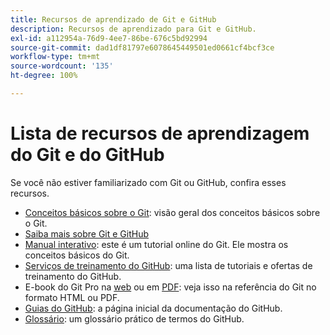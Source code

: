 ```yaml
---
title: Recursos de aprendizado de Git e GitHub
description: Recursos de aprendizado para Git e GitHub.
exl-id: a112954a-76d9-4ee7-86be-676c5bd92994
source-git-commit: dad1df81797e6078645449501ed0661cf4bcf3ce
workflow-type: tm+mt
source-wordcount: '135'
ht-degree: 100%

---
```


# Lista de recursos de aprendizagem do Git e do GitHub

Se você não estiver familiarizado com Git ou GitHub, confira esses recursos.

- [Conceitos básicos sobre o Git](https://git-scm.com/book/pt-br/v2/Getting-Started-Git-Basics): visão geral dos conceitos básicos sobre o Git.
- [Saiba mais sobre Git e GitHub](https://docs.github.com/pt/github/getting-started-with-github/git-and-github-learning-resources)
- [Manual interativo](https://try.github.io/): este é um tutorial online do Git. Ele mostra os conceitos básicos do Git.
- [Serviços de treinamento do GitHub](https://services.github.com/training/): uma lista de tutoriais e ofertas de treinamento do GitHub.
- E-book do Git Pro na [web](https://git-scm.com/book/pt-br/v2) ou em [PDF](https://progit2.s3.amazonaws.com/en/2016-03-22-f3531/progit-en.1084.pdf): veja isso na referência do Git no formato HTML ou PDF.
- [Guias do GitHub](https://guides.github.com/): a página inicial da documentação do GitHub.
- [Glossário](https://docs.github.com/pt/github/getting-started-with-github/github-glossary): um glossário prático de termos do GitHub.
